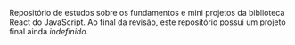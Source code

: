 Repositório de estudos sobre os fundamentos e mini projetos da biblioteca React do JavaScript.
Ao final da revisão, este repositório possui um projeto final ainda *indefinido*.
